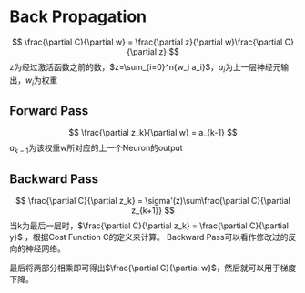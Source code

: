 # Back Propagation

$$ \frac{\partial C}{\partial w} = \frac{\partial z}{\partial w}\frac{\partial C}{\partial z} $$
	z为经过激活函数之前的数，$z=\sum_{i=0}^n{w_i a_i}$，$a_i$为上一层神经元输出，$w_i$为权重


## Forward Pass
$$ \frac{\partial z_k}{\partial w} = a_{k-1} $$
	$a_{k-1}$为该权重w所对应的上一个Neuron的output

## Backward Pass
$$ \frac{\partial C}{\partial z_k} = \sigma'(z)\sum\frac{\partial C}{\partial z_{k+1}} $$
	当k为最后一层时，$\frac{\partial C}{\partial z_k} = \frac{\partial C}{\partial y}$	，根据Cost Function C的定义来计算。
	Backward Pass可以看作修改过的反向的神经网络。

最后将两部分相乘即可得出$\frac{\partial C}{\partial w}$，然后就可以用于梯度下降。